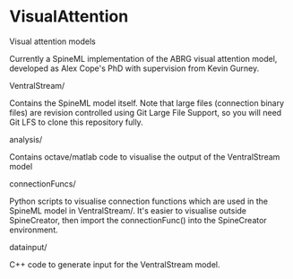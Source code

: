 # VisualAttention
Visual attention models

Currently a SpineML implementation of the ABRG visual attention model, developed as Alex Cope's PhD with
supervision from Kevin Gurney.

VentralStream/

Contains the SpineML model itself. Note that large files (connection binary files) are revision controlled 
using Git Large File Support, so you will need Git LFS to clone this repository fully.

analysis/

Contains octave/matlab code to visualise the output of the VentralStream model

connectionFuncs/

Python scripts to visualise connection functions which are used in the SpineML model in VentralStream/. It's
easier to visualise outside SpineCreator, then import the connectionFunc() into the SpineCreator environment.

datainput/

C++ code to generate input for the VentralStream model.
